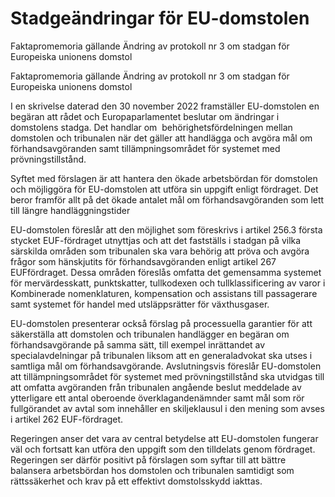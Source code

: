 # Stadgeändringar för EU-domstolen

Faktapromemoria gällande Ändring av protokoll nr 3 om stadgan för Europeiska unionens domstol

Faktapromemoria gällande Ändring av protokoll nr 3 om stadgan för Europeiska unionens domstol

I en skrivelse daterad den 30 november 2022 framställer EU-domstolen en begäran att rådet och Europaparlamentet beslutar om ändringar i domstolens stadga. Det handlar om  behörighetsfördelningen mellan domstolen och tribunalen när det gäller att handlägga och avgöra mål om förhandsavgöranden samt tillämpningsområdet för systemet med prövningstillstånd.

Syftet med förslagen är att hantera den ökade arbetsbördan för domstolen och möjliggöra för EU-domstolen att utföra sin uppgift enligt fördraget. Det beror framför allt på det ökade antalet mål om förhandsavgöranden som lett till längre handläggningstider

EU-domstolen föreslår att den möjlighet som föreskrivs i artikel 256.3 första stycket EUF-fördraget utnyttjas och att det fastställs i stadgan på vilka särskilda områden som tribunalen ska vara behörig att pröva och avgöra frågor som hänskjutits för förhandsavgöranden enligt artikel 267 EUFfördraget. Dessa områden föreslås omfatta det gemensamma systemet för mervärdesskatt, punktskatter, tullkodexen och tullklassificering av varor i Kombinerade nomenklaturen, kompensation och assistans till passagerare samt systemet för handel med utsläppsrätter för växthusgaser.

EU-domstolen presenterar också förslag på processuella garantier för att säkerställa att domstolen och tribunalen handlägger en begäran om förhandsavgörande på samma sätt, till exempel inrättandet av specialavdelningar på tribunalen liksom att en generaladvokat ska utses i samtliga mål om förhandsavgörande. Avslutningsvis föreslår EU-domstolen att tillämpningsområdet för systemet med prövningstillstånd ska utvidgas till att omfatta avgöranden från tribunalen angående beslut meddelade av ytterligare ett antal oberoende överklagandenämnder samt mål som rör fullgörandet av avtal som innehåller en skiljeklausul i den mening som avses i artikel 262 EUF-fördraget.

Regeringen anser det vara av central betydelse att EU-domstolen fungerar väl och fortsatt kan utföra den uppgift som den tilldelats genom fördraget. Regeringen ser därför positivt på förslagen som syftar till att bättre balansera arbetsbördan hos domstolen och tribunalen samtidigt som rättssäkerhet och krav på ett effektivt domstolsskydd iakttas.
